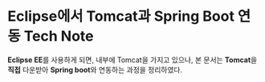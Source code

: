 Eclipse에서 Tomcat과 Spring Boot 연동 Tech Note
====
**Eclipse EE**를 사용하게 되면, 내부에 Tomcat을 가지고 있으나, 본 문서는 **Tomcat**을 **직접** 다운받아 **Spring boot**와 연동하는 과정을 정리하였다.